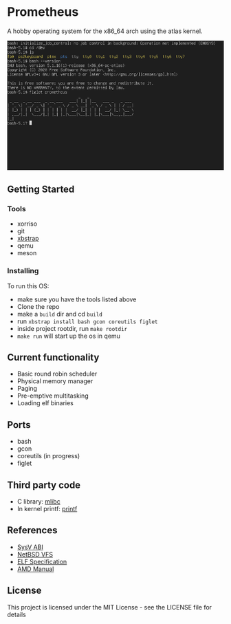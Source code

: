 # Prometheus

A hobby operating system for the x86\_64 arch using the atlas kernel.

![screenshot](screenshot.png)

## Getting Started

### Tools

* xorriso
* git
* [xbstrap](https://github.com/managarm/xbstrap)
* qemu
* meson


### Installing

To run this OS:

* make sure you have the tools listed above
* Clone the repo
* make a `build` dir and cd `build`
* run `xbstrap install bash gcon coreutils figlet` 
* inside project rootdir, run `make rootdir`
* `make run` will start up the os in qemu

## Current functionality

* Basic round robin scheduler
* Physical memory manager
* Paging
* Pre-emptive multitasking
* Loading elf binaries

## Ports
* bash
* gcon
* coreutils (in progress)
* figlet


## Third party code
- C library: [mlibc](https://github.com/managarm/mlibc)
- In kernel printf:  [printf](https://github.com/mpaland/printf)

## References

- [SysV ABI](https://refspecs.linuxbase.org/elf/x86_64-abi-0.99.pdf)
- [NetBSD VFS](https://man.netbsd.org/vfs.9)
- [ELF Specification](https://refspecs.linuxfoundation.org/elf/elf.pdf)
- [AMD Manual](https://www.amd.com/system/files/TechDocs/24593.pdf)

## License

This project is licensed under the MIT License - see the LICENSE file for details

